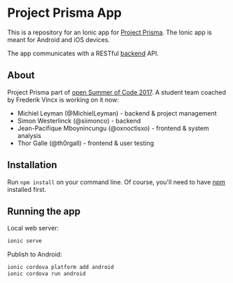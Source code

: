 # Project Prisma App

This is a repository for an Ionic app for [Project Prisma](http://www.frederikvincx.com/project-prisma-helping-people-with-dementia). The Ionic app is meant for Android and iOS devices.

The app communicates with a RESTful [backend](https://github.com/oSoc17/prisma-backend) API.

## About

Project Prisma part of [open Summer of Code 2017](https://osoc17.slack.com/messages). A student team coached by Frederik Vincx is working on it now:
- Michiel Leyman (@MichielLeyman) - backend & project management
- Simon Westerlinck (@siimonco) - backend
- Jean-Pacifique Mboynincungu (@oxnoctisxo) - frontend & system analysis
- Thor Galle (@th0rgall) - frontend & user testing

## Installation

Run `npm install` on your command line. Of course, you'll need to have [npm](https://www.npmjs.com/) installed first.

## Running the app

Local web server:

```bash
ionic serve
```

Publish to Android:

```bash
ionic cordova platform add android
ionic cordova run android
```
